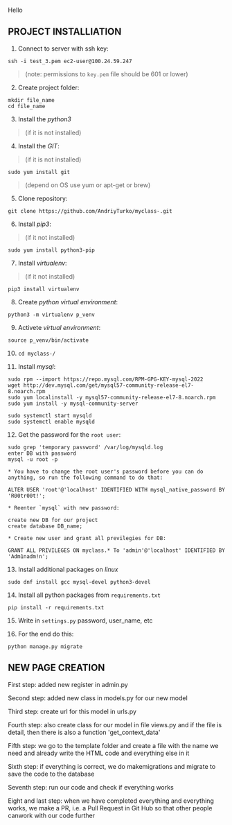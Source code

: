 Hello
## PROJECT INSTALLIATION

1. Connect to server with ssh key:
```
ssh -i test_3.pem ec2-user@100.24.59.247
```
> (note: permissions to `key.pem` file should be 601 or lower)

2. Create project folder:
```
mkdir file_name
cd file_name
```

3. Install the _python3_
> (if it is not installed)

4. Install the _GIT_:
> (if it is not installed)
```
sudo yum install git
```
> (depend on OS use yum or apt-get or brew)

5. Clone repository:
```
git clone https://github.com/AndriyTurko/myclass-.git
```

6. Install _pip3_:
> (if it not installed)
```
sudo yum install python3-pip
```

7. Install _virtualenv_:
> (if it not installed)
```
pip3 install virtualenv
```

8. Create _python virtual environment_:
```
python3 -m virtualenv p_venv
```

9. Activete _virtual environment_:
``` 
source p_venv/bin/activate
```

10. `cd myclass-/`

11. Install _mysql_:
```
sudo rpm --import https://repo.mysql.com/RPM-GPG-KEY-mysql-2022
wget http://dev.mysql.com/get/mysql57-community-release-el7-8.noarch.rpm
sudo yum localinstall -y mysql57-community-release-el7-8.noarch.rpm
sudo yum install -y mysql-community-server
```
```
sudo systemctl start mysqld 
sudo systemctl enable mysqld 
```

12. Get the password for the `root user`:
```
sudo grep 'temporary password' /var/log/mysqld.log
enter DB with password
mysql -u root -p
```

    * You have to change the root user's password before you can do anything, so run the following command to do that:
```
ALTER USER 'root'@'localhost' IDENTIFIED WITH mysql_native_password BY 'R00tr00t!';
```

    * Reenter `mysql` with new password:
```
create new DB for our project
create database DB_name;
```

    * Create new user and grant all previlegies for DB:
```
GRANT ALL PRIVILEGES ON myclass.* To 'admin'@'localhost' IDENTIFIED BY 'Adm1nadm!n';
```

13. Install additional packages on _linux_
```
sudo dnf install gcc mysql-devel python3-devel
```

14. Install all python packages from `requirements.txt`
```
pip install -r requirements.txt
```

15. Write in `settings.py` password, user_name, etc 

16. For the end do this:
```
python manage.py migrate
```
## NEW PAGE CREATION

First step:
added new register in admin.py


Second step:
added new class in models.py for our new model

Third step:
create url for this model in urls.py

Fourth step:
also create class for our model in file views.py and if the file is detail, then there is also a function 'get_context_data'

Fifth step:
we go to the template folder and create a file with the name we need and already write the HTML code and everything else in it

Sixth step:
if everything is correct, we do makemigrations and migrate to save the code to the database

Seventh step:
run our code and check if everything works

Eight and last step:
when we have completed everything and everything works, we make a PR, i.e. a Pull Request in Git Hub so that other people canwork with our code further




